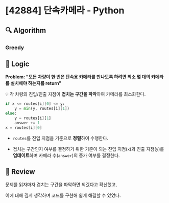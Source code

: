 # [42884] 단속카메라 - Python

## :mag: Algorithm

### Greedy

## :round_pushpin: Logic

**Problem: "모든 차량이 한 번은 단속용 카메라를 만나도록 하려면 최소 몇 대의 카메라를 설치해야 하는지를 return"**

💡 각 차량의 진입/진출 지점이 **겹치는 구간을 파악**하여 카메라를 최소화한다.

```python
if x <= routes[i][0] <= y:
    y = min(y, routes[i][1])
else:
    y = routes[i][1]
    answer += 1
x = routes[i][0]
```

- `routes`를 진입 지점을 기준으로 **정렬**하여 수행한다.

- 겹치는 구간인지 여부를 결정하기 위한 기준이 되는 진입 지점(`x`)과 진출 지점(`y`)를 **업데이트**하며 카메라 수(`answer`)의 증가 여부를 결정한다.

## :memo: Review

문제를 읽자마자 겹치는 구간을 파악하면 되겠다고 확신했고,

이에 대해 깊게 생각하며 코드를 구현해 쉽게 해결할 수 있었다.